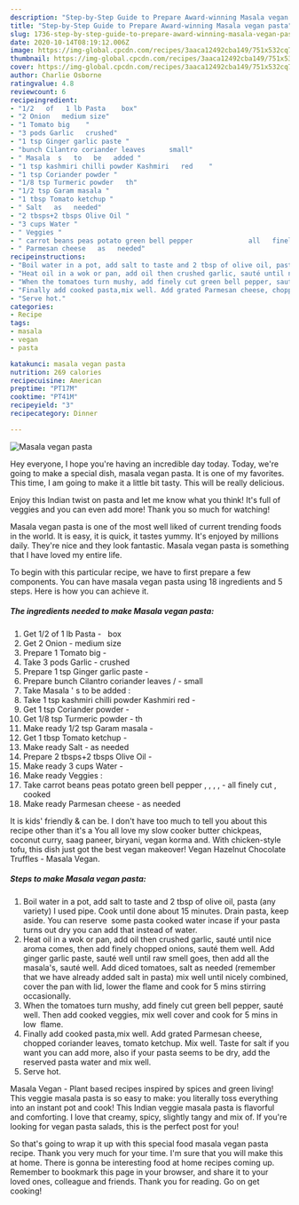 ```yaml
---
description: "Step-by-Step Guide to Prepare Award-winning Masala vegan pasta"
title: "Step-by-Step Guide to Prepare Award-winning Masala vegan pasta"
slug: 1736-step-by-step-guide-to-prepare-award-winning-masala-vegan-pasta
date: 2020-10-14T08:19:12.006Z
image: https://img-global.cpcdn.com/recipes/3aaca12492cba149/751x532cq70/masala-vegan-pasta-recipe-main-photo.jpg
thumbnail: https://img-global.cpcdn.com/recipes/3aaca12492cba149/751x532cq70/masala-vegan-pasta-recipe-main-photo.jpg
cover: https://img-global.cpcdn.com/recipes/3aaca12492cba149/751x532cq70/masala-vegan-pasta-recipe-main-photo.jpg
author: Charlie Osborne
ratingvalue: 4.8
reviewcount: 6
recipeingredient:
- "1/2   of   1 lb Pasta    box"
- "2 Onion   medium size"
- "1 Tomato big    "
- "3 pods Garlic   crushed"
- "1 tsp Ginger garlic paste "
- "bunch Cilantro coriander leaves      small"
- " Masala  s   to   be   added "
- "1 tsp kashmiri chilli powder Kashmiri   red    "
- "1 tsp Coriander powder "
- "1/8 tsp Turmeric powder   th"
- "1/2 tsp Garam masala "
- "1 tbsp Tomato ketchup "
- " Salt   as   needed"
- "2 tbsps+2 tbsps Olive Oil "
- "3 cups Water "
- " Veggies "
- " carrot beans peas potato green bell pepper              all   finely   cut   cooked"
- " Parmesan cheese   as   needed"
recipeinstructions:
- "Boil water in a pot, add salt to taste and 2 tbsp of olive oil, pasta (any variety) I used pipe. Cook until done about 15 minutes. Drain pasta, keep aside. You can reserve  some pasta cooked water incase if your pasta turns out dry you can add that instead of water."
- "Heat oil in a wok or pan, add oil then crushed garlic, sauté until nice aroma comes, then add finely chopped onions, sauté them well. Add ginger garlic paste, sauté well until raw smell goes, then add all the masala&#39;s, sauté well. Add diced tomatoes, salt as needed (remember that we have already added salt in pasta) mix well until nicely combined, cover the pan with lid, lower the flame and cook for 5 mins stirring occasionally."
- "When the tomatoes turn mushy, add finely cut green bell pepper, sauté well. Then add cooked veggies, mix well cover and cook for 5 mins in low  flame."
- "Finally add cooked pasta,mix well. Add grated Parmesan cheese, chopped coriander leaves, tomato ketchup. Mix well. Taste for salt if you want you can add more, also if your pasta seems to be dry, add the reserved pasta water and mix well."
- "Serve hot."
categories:
- Recipe
tags:
- masala
- vegan
- pasta

katakunci: masala vegan pasta 
nutrition: 269 calories
recipecuisine: American
preptime: "PT17M"
cooktime: "PT41M"
recipeyield: "3"
recipecategory: Dinner

---
```



![Masala vegan pasta](https://img-global.cpcdn.com/recipes/3aaca12492cba149/751x532cq70/masala-vegan-pasta-recipe-main-photo.jpg)

Hey everyone, I hope you're having an incredible day today. Today, we're going to make a special dish, masala vegan pasta. It is one of my favorites. This time, I am going to make it a little bit tasty. This will be really delicious.

Enjoy this Indian twist on pasta and let me know what you think! It&#39;s full of veggies and you can even add more! Thank you so much for watching!

Masala vegan pasta is one of the most well liked of current trending foods in the world. It is easy, it is quick, it tastes yummy. It's enjoyed by millions daily. They're nice and they look fantastic. Masala vegan pasta is something that I have loved my entire life.


To begin with this particular recipe, we have to first prepare a few components. You can have masala vegan pasta using 18 ingredients and 5 steps. Here is how you can achieve it.

<!--inarticleads1-->

##### The ingredients needed to make Masala vegan pasta:

1. Get 1/2   of   1 lb Pasta -   box
1. Get 2 Onion -  medium size
1. Prepare 1 Tomato big    -
1. Take 3 pods Garlic -  crushed
1. Prepare 1 tsp Ginger garlic paste -
1. Prepare bunch Cilantro coriander leaves /   -  small
1. Take  Masala &#39; s   to   be   added :
1. Take 1 tsp kashmiri chilli powder Kashmiri   red    -
1. Get 1 tsp Coriander powder -
1. Get 1/8 tsp Turmeric powder -  th
1. Make ready 1/2 tsp Garam masala -
1. Get 1 tbsp Tomato ketchup -
1. Make ready  Salt -  as   needed
1. Prepare 2 tbsps+2 tbsps Olive Oil -
1. Make ready 3 cups Water -
1. Make ready  Veggies :
1. Take  carrot beans peas potato green bell pepper ,  ,   ,   ,   -  all   finely   cut ,  cooked
1. Make ready  Parmesan cheese -  as   needed


It is kids&#39; friendly &amp; can be. I don&#39;t have too much to tell you about this recipe other than it&#39;s a You all love my slow cooker butter chickpeas, coconut curry, saag paneer, biryani, vegan korma and. With chicken-style tofu, this dish just got the best vegan makeover! Vegan Hazelnut Chocolate Truffles - Masala Vegan. 

<!--inarticleads2-->

##### Steps to make Masala vegan pasta:

1. Boil water in a pot, add salt to taste and 2 tbsp of olive oil, pasta (any variety) I used pipe. Cook until done about 15 minutes. Drain pasta, keep aside. You can reserve  some pasta cooked water incase if your pasta turns out dry you can add that instead of water.
1. Heat oil in a wok or pan, add oil then crushed garlic, sauté until nice aroma comes, then add finely chopped onions, sauté them well. Add ginger garlic paste, sauté well until raw smell goes, then add all the masala&#39;s, sauté well. Add diced tomatoes, salt as needed (remember that we have already added salt in pasta) mix well until nicely combined, cover the pan with lid, lower the flame and cook for 5 mins stirring occasionally.
1. When the tomatoes turn mushy, add finely cut green bell pepper, sauté well. Then add cooked veggies, mix well cover and cook for 5 mins in low  flame.
1. Finally add cooked pasta,mix well. Add grated Parmesan cheese, chopped coriander leaves, tomato ketchup. Mix well. Taste for salt if you want you can add more, also if your pasta seems to be dry, add the reserved pasta water and mix well.
1. Serve hot.


Masala Vegan - Plant based recipes inspired by spices and green living! This veggie masala pasta is so easy to make: you literally toss everything into an instant pot and cook! This Indian veggie masala pasta is flavorful and comforting. I love that creamy, spicy, slightly tangy and mix of. If you&#39;re looking for vegan pasta salads, this is the perfect post for you! 

So that's going to wrap it up with this special food masala vegan pasta recipe. Thank you very much for your time. I'm sure that you will make this at home. There is gonna be interesting food at home recipes coming up. Remember to bookmark this page in your browser, and share it to your loved ones, colleague and friends. Thank you for reading. Go on get cooking!

